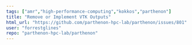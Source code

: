 ```yaml
---
tags: ["amr","high-performance-computing","kokkos","parthenon"]
title: "Remove or Implement VTK Outputs"
html_url: "https://github.com/parthenon-hpc-lab/parthenon/issues/801"
user: "forrestglines"
repo: "parthenon-hpc-lab/parthenon"
---
```


